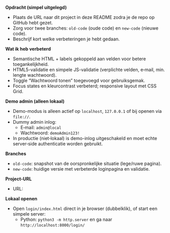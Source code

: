 **Opdracht (simpel uitgelegd)**
- Plaats de URL naar dit project in deze README zodra je de repo op GitHub hebt gezet.
- Zorg voor twee branches: `old-code` (oude code) en `new-code` (nieuwe code).
- Beschrijf kort welke verbeteringen je hebt gedaan.

**Wat ik heb verbeterd**
- Semantische HTML + labels gekoppeld aan velden voor betere toegankelijkheid.
- HTML5-validatie en simpele JS-validatie (verplichte velden, e‑mail, min. lengte wachtwoord).
- Toggle “Wachtwoord tonen” toegevoegd voor gebruiksgemak.
- Focus states en kleurcontrast verbeterd; responsive layout met CSS Grid.

**Demo admin (alleen lokaal)**
- Demo-modus is alleen actief op `localhost`, `127.0.0.1` of bij openen via `file://`.
- Dummy admin inlog:
  - E‑mail: `admin@local`
  - Wachtwoord: `demoAdmin123!`
- In productie (niet‑lokaal) is demo-inlog uitgeschakeld en moet echte server‑side authenticatie worden gebruikt.

**Branches**
- `old-code`: snapshot van de oorspronkelijke situatie (lege/ruwe pagina).
- `new-code`: huidige versie met verbeterde loginpagina en validatie.

**Project-URL**
- URL: <vul hier de GitHub-link in na het pushen>

**Lokaal openen**
- Open `login/index.html` direct in je browser (dubbelklik), of start een simpele server:
  - Python: `python3 -m http.server` en ga naar `http://localhost:8000/login/`
